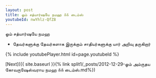 ```yaml
---
layout: post
title: ஓம் சத்யார்ஷயே நமஹ ௧௧ டைம்ஸ்
youtubeId: nwYhlz-QfZ8
---
```

 
 
 ஓம் சத்யார்ஷயே நமஹ  
 
 -  தேவர்களுக்கு தேவர்களாக இருக்கும் சாதியர்களுக்கு யார் அறிவு தருகிறார் 
 
  
 
  
 
 
 
 
 
 


{% include youtubePlayer.html id=page.youtubeId %}
 
[Next]({{ site.baseurl }}{% link  split1/_posts/2012-12-29-ஓம் அம்ருதய கோவருஷேஸ்வராய நமஹ ௧௧ டைம்ஸ்.md%})
 
